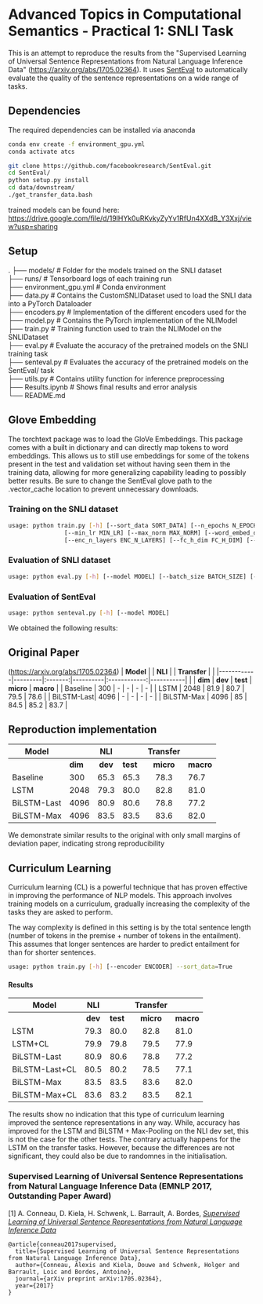 # Advanced Topics in Computational Semantics - Practical 1: SNLI Task

This is an attempt to reproduce the results from the "Supervised Learning of Universal Sentence Representations from Natural Language Inference Data"  (https://arxiv.org/abs/1705.02364). 
It uses [SentEval](https://github.com/facebookresearch/SentEval) to automatically evaluate the quality of the sentence representations on a wide range of tasks. 

## Dependencies

The required dependencies can be installed via anaconda

```bash
conda env create -f environment_gpu.yml
conda activate atcs
```

```bash
git clone https://github.com/facebookresearch/SentEval.git
cd SentEval/
python setup.py install
cd data/downstream/
./get_transfer_data.bash
```

trained models can be found here: https://drive.google.com/file/d/19lHYk0uRKvkyZyYv1RfUn4XXdB_Y3Xxj/view?usp=sharing

## Setup

.
├── models/             # Folder for the models trained on the SNLI dataset  
├── runs/               # Tensorboard logs of each training run  
├── environment_gpu.yml # Conda environment  
├── data.py             # Contains the CustomSNLIDataset used to load the SNLI data into a PyTorch Dataloader  
├── encoders.py         # Implementation of the different encoders used for the   
├── model.py            # Contains the PyTorch implementation of the NLIModel  
├── train.py            # Training function used to train the NLIModel on the SNLIDataset  
├── eval.py             # Evaluate the accuracy of the pretrained models on the SNLI training task  
├── senteval.py         # Evaluates the accuracy of the pretrained models on the SentEval/ task  
├── utils.py            # Contains utility function for inference preprocessing  
├── Results.ipynb       # Shows final results and error analysis  
└── README.md  


## Glove Embedding

The torchtext package was to load the GloVe Embeddings. This package comes with a built in dictionary and can directly map tokens to word embeddings. This allows us to still use embeddings for some of the tokens present in the test and validation set without having seen them in the training data, allowing for more generalizing capability leading to possibly better results. Be sure to change the SentEval glove path to the .vector_cache location to prevent unnecessary downloads.

### Training on the SNLI dataset

```bash
usage: python train.py [-h] [--sort_data SORT_DATA] [--n_epochs N_EPOCHS] [--n_workers N_WORKERS] [--batch_size BATCH_SIZE] [--decay DECAY] [--lr LR]
                [--min_lr MIN_LR] [--max_norm MAX_NORM] [--word_embed_dim WORD_EMBED_DIM] [--encoder ENCODER] [--enc_h_dim ENC_H_DIM]
                [--enc_n_layers ENC_N_LAYERS] [--fc_h_dim FC_H_DIM] [--n_classes N_CLASSES]
```

### Evaluation of SNLI dataset
```bash
usage: python eval.py [-h] [--model MODEL] [--batch_size BATCH_SIZE] [--n_workers N_WORKERS]
```

### Evaluation of SentEval
```bash
usage: python senteval.py [-h] [--model MODEL]
```

We obtained the following results:

## Original Paper
(https://arxiv.org/abs/1705.02364)
| **Model**  |         | **NLI** |          | **Transfer** |           |
|------------|---------|:-------:|----------|:------------:|-----------|
|            | **dim** | **dev** | **test** | **micro**    | **macro** |
| Baseline   | 300     | -       | -        | -            | -         |
| LSTM       | 2048    | 81.9    | 80.7     | 79.5         | 78.6      |
| BiLSTM-Last| 4096    | -       | -        | -            | -         |
| BiLSTM-Max | 4096    | 85      | 84.5     | 85.2         | 83.7      |

## Reproduction implementation

| **Model**  |         | **NLI** |          | **Transfer** |           |
|------------|---------|:-------:|----------|:------------:|-----------|
|            | **dim** | **dev** | **test** | **micro**    | **macro** |
| Baseline   | 300     | 65.3    | 65.3     | 78.3         | 76.7      |
| LSTM       | 2048    | 79.3    | 80.0     |   82.8       |  81.0     |
| BiLSTM-Last| 4096    | 80.9    | 80.6     | 78.8         | 77.2      |
| BiLSTM-Max | 4096    | 83.5    | 83.5     |   83.6       |    82.0   |

We demonstrate similar results to the original with only small margins of deviation paper, indicating strong reproducibility 

## Curriculum Learning

Curriculum learning (CL) is a powerful technique that has proven effective in improving the performance of NLP models. This approach involves training models on a curriculum, gradually increasing the complexity of the tasks they are asked to perform. 

The way complexity is defined in this setting is by the total sentence length (number of tokens in the premise + number of tokens in the entailment). This assumes that longer sentences are harder to predict entailment for than for shorter sentences.

```bash
usage: python train.py [-h] [--encoder ENCODER] --sort_data=True
```

#### Results
| **Model**  | **NLI** |          | **Transfer** |           |
|------------|:-------:|----------|:------------:|-----------|
|            | **dev** | **test** | **micro**    | **macro** |
| LSTM       | 79.3    | 80.0     |   82.8       |  81.0     |
| LSTM+CL    | 79.9    | 79.8     | 79.5| 77.9
| BiLSTM-Last| 80.9    | 80.6     | 78.8         | 77.2      |
| BiLSTM-Last+CL  | 80.5    | 80.2 |78.5|77.1
| BiLSTM-Max | 83.5    | 83.5     |   83.6       |    82.0   |
| BiLSTM-Max+CL       | 83.6    | 83.2     |   83.5       |  82.1    |

The results show no indication that this type of curriculum learning improved the sentence representations in any way. While, accuracy has improved for the LSTM and BiLSTM + Max-Pooling on the NLI dev set, this is not the case for the other tests. The contrary actually happens for the LSTM on the transfer tasks. However, because the differences are not significant, they could also be due to randomnes in the initialisation.

### Supervised Learning of Universal Sentence Representations from Natural Language Inference Data (EMNLP 2017, Outstanding Paper Award)

[1] A. Conneau, D. Kiela, H. Schwenk, L. Barrault, A. Bordes, [*Supervised Learning of Universal Sentence Representations from Natural Language Inference Data*](https://arxiv.org/abs/1705.02364)

```
@article{conneau2017supervised,
  title={Supervised Learning of Universal Sentence Representations from Natural Language Inference Data},
  author={Conneau, Alexis and Kiela, Douwe and Schwenk, Holger and Barrault, Loic and Bordes, Antoine},
  journal={arXiv preprint arXiv:1705.02364},
  year={2017}
}
```
